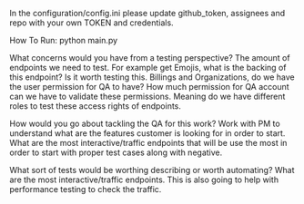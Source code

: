 In the configuration/config.ini please update github_token, assignees and repo with your own TOKEN and credentials.

How To Run:
python main.py


What concerns would you have from a testing perspective?
The amount of endpoints we need to test.  For example get Emojis, what is the backing of this endpoint?  Is it worth testing this.
Billings and Organizations, do we have the user permission for QA to have?  How much permission for QA account can we have to validate
these permissions.  Meaning do we have different roles to test these access rights of endpoints.

How would you go about tackling the QA for this work?
Work with PM to understand what are the features customer is looking for in order to start.  What are the most interactive/traffic endpoints
that will be use the most in order to start with proper test cases along with negative.


What sort of tests would be worthing describing or worth automating?
What are the most interactive/traffic endpoints.  This is also going to help with performance testing to check the traffic.
